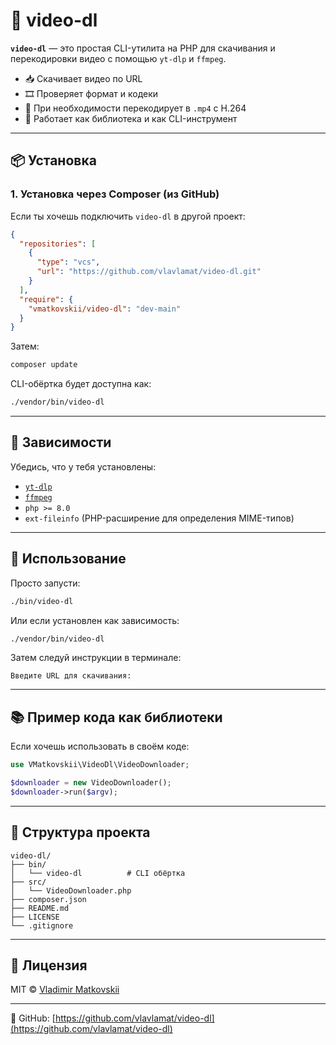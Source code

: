 # 🎥 video-dl

**`video-dl`** — это простая CLI-утилита на PHP для скачивания и перекодировки видео с помощью `yt-dlp` и `ffmpeg`.

* 📥 Скачивает видео по URL
* 🎞️ Проверяет формат и кодеки
* 🔁 При необходимости перекодирует в `.mp4` с H.264
* 🧰 Работает как библиотека и как CLI-инструмент

---

## 📦 Установка

### 1. Установка через Composer (из GitHub)

Если ты хочешь подключить `video-dl` в другой проект:

```json
{
  "repositories": [
    {
      "type": "vcs",
      "url": "https://github.com/vlavlamat/video-dl.git"
    }
  ],
  "require": {
    "vmatkovskii/video-dl": "dev-main"
  }
}
```

Затем:

```bash
composer update
```

CLI-обёртка будет доступна как:

```bash
./vendor/bin/video-dl
```

---

## 🔧 Зависимости

Убедись, что у тебя установлены:

* [`yt-dlp`](https://github.com/yt-dlp/yt-dlp)
* [`ffmpeg`](https://ffmpeg.org/)
* `php >= 8.0`
* `ext-fileinfo` (PHP-расширение для определения MIME-типов)


---

## 🚀 Использование

Просто запусти:

```bash
./bin/video-dl
```

Или если установлен как зависимость:

```bash
./vendor/bin/video-dl
```

Затем следуй инструкции в терминале:

```
Введите URL для скачивания:
```

---

## 📚 Пример кода как библиотеки

Если хочешь использовать в своём коде:

```php
use VMatkovskii\VideoDl\VideoDownloader;

$downloader = new VideoDownloader();
$downloader->run($argv);
```

---

## 📁 Структура проекта

```
video-dl/
├── bin/
│   └── video-dl          # CLI обёртка
├── src/
│   └── VideoDownloader.php
├── composer.json
├── README.md
├── LICENSE
└── .gitignore
```

---

## 📄 Лицензия

MIT © [Vladimir Matkovskii](mailto:vlavlamat@icloud.com)

---

🔗 GitHub: [https://github.com/vlavlamat/video-dl](https://github.com/vlavlamat/video-dl)
